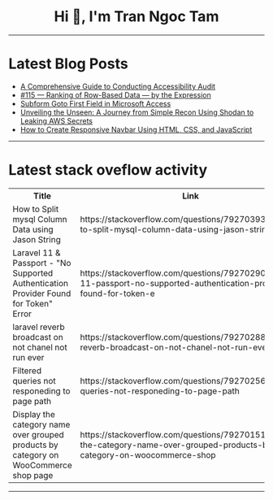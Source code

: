<h1 align="center">Hi 👋, I'm Tran Ngoc Tam</h1>

---

# Latest Blog Posts 
<!-- BLOG-POST-LIST:START -->
- [A Comprehensive Guide to Conducting Accessibility Audit](https://dev.to/lollypopdesign/a-comprehensive-guide-to-conducting-accessibility-audit-3ach)
- [#115 — Ranking of Row-Based Data — by the Expression](https://dev.to/judith677/115-ranking-of-row-based-data-by-the-expression-32nb)
- [Subform Goto First Field in Microsoft Access](https://dev.to/richardrost/subform-goto-first-field-in-microsoft-access-42p7)
- [Unveiling the Unseen: A Journey from Simple Recon Using Shodan to Leaking AWS Secrets](https://dev.to/tecno-security/unveiling-the-unseen-a-journey-from-simple-recon-using-shodan-to-leaking-aws-secrets-ek5)
- [How to Create Responsive Navbar Using HTML, CSS, and JavaScript](https://dev.to/kaja_uvais_a8691e947dd399/how-to-create-responsive-navbar-using-html-css-and-javascript-52j5)
<!-- BLOG-POST-LIST:END -->

---

# Latest stack oveflow activity
<table>
  <tr><th>Title</th><th>Link</th></tr>
  <!-- STACKOVERFLOW:START --><tr><td>How to Split mysql Column Data using Jason String</td><td>https://stackoverflow.com/questions/79270393/how-to-split-mysql-column-data-using-jason-string</td></tr><tr><td>Laravel 11 &amp; Passport - &quot;No Supported Authentication Provider Found for Token&quot; Error</td><td>https://stackoverflow.com/questions/79270290/laravel-11-passport-no-supported-authentication-provider-found-for-token-e</td></tr><tr><td>laravel reverb broadcast on not chanel not run ever</td><td>https://stackoverflow.com/questions/79270288/laravel-reverb-broadcast-on-not-chanel-not-run-ever</td></tr><tr><td>Filtered queries not responeding to page path</td><td>https://stackoverflow.com/questions/79270256/filtered-queries-not-responeding-to-page-path</td></tr><tr><td>Display the category name over grouped products by category on WooCommerce shop page</td><td>https://stackoverflow.com/questions/79270151/display-the-category-name-over-grouped-products-by-category-on-woocommerce-shop</td></tr><!-- STACKOVERFLOW:END -->
</table>

---


